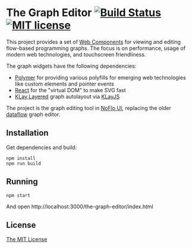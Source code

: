The Graph Editor [![Build Status](https://secure.travis-ci.org/the-grid/the-graph.png?branch=master)](http://travis-ci.org/the-grid/the-graph) [![MIT license](http://img.shields.io/badge/License-MIT-brightgreen.svg)](#license)
================

This project provides a set of [Web Components](http://www.polymer-project.org/) for viewing and editing flow-based programming graphs. The focus is on performance, usage of modern web technologies, and touchscreen friendliness.

The graph widgets have the following dependencies:

* [Polymer](http://www.polymer-project.org/) for providing various polyfills for emerging web technologies like custom elements and pointer events
* [React](http://facebook.github.io/react/) for the "virtual DOM" to make SVG fast
* [KLay Layered](http://rtsys.informatik.uni-kiel.de/confluence/display/KIELER/KLay+Layered) graph autolayout via [KLayJS](https://github.com/automata/klay-js)

The project is the graph editing tool in [NoFlo UI](https://github.com/noflo/noflo-ui), replacing the older [dataflow](https://github.com/meemoo/dataflow) graph editor.

## Installation

Get dependencies and build:

    npm install
    npm run build

## Running

    npm start

And open http://localhost:3000/the-graph-editor/index.html

## License

[The MIT License](./LICENSE-MIT.txt)

